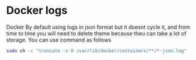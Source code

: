 # Docker logs

Docker By default using logs in json format but it doesnt cycle it, and from time to time you will need to delete theme because theu can take a lot of storage. You can use command as follows

```bash
sudo sh -c "truncate -s 0 /var/lib/docker/containers/**/*-json.log"
```